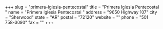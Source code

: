 +++
slug = "primera-iglesia-pentecostal"
title = "Primera Iglesia Pentecostal "
name = "Primera Iglesia Pentecostal "
address = "9650 Highway 107"
city = "Sherwood"
state = "AR"
postal = "72120"
website = ""
phone = "501 758-3090"
fax = ""
+++
